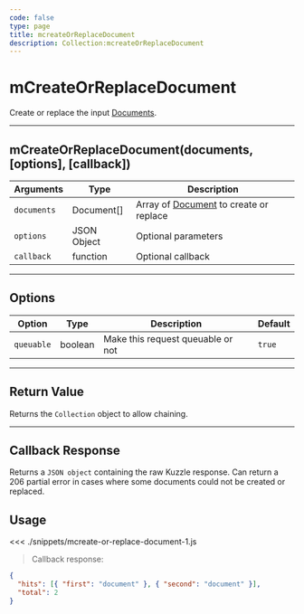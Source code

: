 ```yaml
---
code: false
type: page
title: mcreateOrReplaceDocument
description: Collection:mcreateOrReplaceDocument
---
```


# mCreateOrReplaceDocument

Create or replace the input [Documents](/sdk/js/5/core-classes/document/).

---

## mCreateOrReplaceDocument(documents, [options], [callback])

| Arguments   | Type        | Description                                                   |
| ----------- | ----------- | ------------------------------------------------------------- |
| `documents` | Document[]  | Array of [Document](/sdk/js/5/core-classes/document/) to create or replace |
| `options`   | JSON Object | Optional parameters                                           |
| `callback`  | function    | Optional callback                                             |

---

## Options

| Option     | Type    | Description                       | Default |
| ---------- | ------- | --------------------------------- | ------- |
| `queuable` | boolean | Make this request queuable or not | `true`  |

---

## Return Value

Returns the `Collection` object to allow chaining.

---

## Callback Response

Returns a `JSON object` containing the raw Kuzzle response.
Can return a 206 partial error in cases where some documents could not be created or replaced.

## Usage

<<< ./snippets/mcreate-or-replace-document-1.js

> Callback response:

```json
{
  "hits": [{ "first": "document" }, { "second": "document" }],
  "total": 2
}
```
